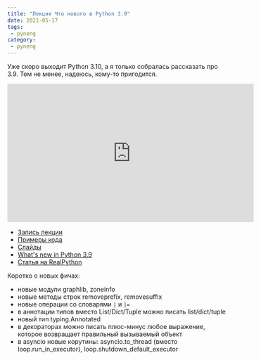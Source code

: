 ```yaml
---
title: "Лекция Что нового в Python 3.9"
date: 2021-05-17
tags:
 - pyneng
category:
 - pyneng
---
```


Уже скоро выходит Python 3.10, а я только собралась рассказать про 3.9.
Тем не менее, надеюсь, кому-то пригодится.

<iframe width="560" height="315" src="https://www.youtube.com/embed/videoseries?list=PLah0HUih_ZRn2hltZ0B3OoLfYdxjpDcES" title="YouTube video player" frameborder="0" allow="accelerometer; autoplay; clipboard-write; encrypted-media; gyroscope; picture-in-picture" allowfullscreen></iframe>

* [Запись лекции](https://youtube.com/playlist?list=PLah0HUih_ZRn2hltZ0B3OoLfYdxjpDcES)
* [Примеры кода](https://github.com/pyneng/pyneng-bonus-lectures/tree/master/examples/08_python39)
* [Слайды](https://github.com/pyneng/all-pyneng-slides/blob/main/bonus/python_3_9.md)
* [What's new in Python 3.9](https://docs.python.org/3/whatsnew/3.9.html)
* [Статья на RealPython](https://realpython.com/python39-new-features/)

Коротко о новых фичах:

* новые модули graphlib, zoneinfo
* новые методы строк removeprefix, removesuffix
* новые операции со словарями `|` и `|=`
* в аннотации типов вместо List/Dict/Tuple можно писать list/dict/tuple
* новый тип typing.Annotated
* в декораторах можно писать плюс-минус любое выражение, которое возвращает правильный вызываемый объект
* в asyncio новые корутины: asyncio.to_thread (вместо loop.run_in_executor), loop.shutdown_default_executor
